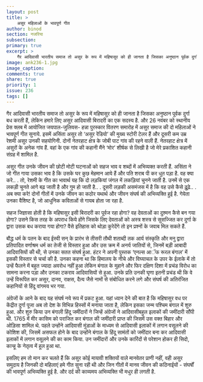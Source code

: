 ```yaml
---
layout: post
title: >
    असुर महिलाओं के भावपूर्ण गीत 
author: binod
section: नजरिया
subsection:
primary: true
excerpt: >
    गैर आदिवासी भारतीय समाज तो असुर के रूप में महिषासुर को ही जानता है जिसका अनुष्ठान पूर्वक दुर्गा बध करती हैं, लेकिन हमारे लिए असुर आदिवासी बिरादरी का एक सदस्य है. और 26 नवंबर को स्थानीय प्रेस क्लब में आयोजित जयपाल-जुलियस- हन्ना पुरस्कार वितरण समारोह में असुर समाज की दो महिलाओं ने भावपूर्ण गीत सुनाये.
image: ank236-1.jpg
image_caption: 
comments: true
share: true
priority: 1
issue: 236
tags: []
---
```


गैर आदिवासी भारतीय समाज तो असुर के रूप में महिषासुर को ही जानता है जिसका अनुष्ठान पूर्वक दुर्गा बध करती हैं, लेकिन हमारे लिए असुर आदिवासी बिरादरी का एक सदस्य है. और 26 नवंबर को स्थानीय प्रेस क्लब में आयोजित जयपाल-जुलियस- हन्ना पुरस्कार वितरण समारोह में असुर समाज की दो महिलाओं ने भावपूर्ण गीत सुनाये. इसमें असिंता असुर तो ‘असुर रेडियो’ की मुख्य स्टोरी टेलर हैं और दूसरी कम उम्र रेशमी असुर उनकी सहयोगिनी. दोनों नेतरहाट क्षेत्र के जोबी पाट गांव की रहने वाली हैं. नेतरहाट क्षेत्र में असुरों के अनेक गांव हैं. वहां के एक गांव की कहानी मैंने ‘मोर’ शीर्षक से लिखी है जो मेरे प्रकाशित कहानी संग्रह में शामिल है.

असुर गीत उनके जीवन की छोटी मोटी घटनाओं को सहज भाव व शब्दों में अभिव्यक्त करती हैं. असिंता ने जो गीत गाया उसका भाव है कि उसके घर कुछ मेहमान आये हैं और पति शराब पी कर धुत पड़ा है. वह क्या करे.. . तो, रेशमी के गीत का भावार्थ यह कि दो लड़कियां जंगल में लकड़ियां चुनने जाती है. उनमें से एक लकड़ी चुनते आगे बढ़ जाती है और गुम हो जाती है.. . दूसरी लड़की असमंजस में है कि वह उसे कैसे ढ़ूढ़े.. . अब क्या करे! दोनों गीतों में उनके जीवन का कठोर यथार्थ और जीवन संघर्ष की अभिव्यक्ति हुई है. गेयेता उनका वैशिष्ट है, जो आधुनिक कविताओं से गायब होता जा रहा है.

सहज जिज्ञासा होती है कि महिषासुर इसी बिरादरी का पूर्वज रहा होगा? वह देवताओं का दुश्मन कैसे बन गया होगा? उसने किस तरह के अपराध किये होंगे जिसके लिए देवताओं को अस्त्र शस्त्र से सुसज्जित कर दुर्गा के द्वारा उसक बध कराया गया होगा? वैसे इतिहास को थोड़ा कुरेदेंगे तो इन प्रश्नों के जवाब मिल सकते हैं.

बौद्ध धर्म के पतन के बाद ईस्वी सन् के प्रारंभ से तीसरी तौथी शताब्दी तक आर्य संस्कृति और मनु द्वारा प्रतिपादित वर्णाश्रम धर्म का तेजी से विस्तार हुआ और उस क्रम में अनर्य जातियों से, जिनमें बड़ी आबादी आदिवासियों की थी, से उनका सतत संघर्ष हुआ. हंटर ने अपनी पुस्तक ‘एनल्स आॅफ रूरल बंगाल’ में इसकी विस्तार से चर्चा की है. उनका कहना था कि हिमालय के नीचे और विघ्याचल के उपर के ईलाके में तो उन्हें फैलने में बहुत ज्यादा अवरोध नहीं हुआ लेकिन बंगाल के मुहाने और फिर दक्षिण दिशा में प्रचंड विरोध का सामना करना पड़ा और उनका टकराव आदिवासियों से हुआ. उनके प्रति उनकी घृणा इतनी प्रचंड थी कि वे उन्हें विरूपित कर असुर, दानव, राक्षस, दैत्य जैसे नामों से संबोधित करने लगे और संघर्ष की अतिरंजित कहानियों से हिंदू वांगमय भर गया.

अंग्रेजों के आने के बाद यह संघर्ष नये रूप में प्रकट हुआ. यहां ध्यान देने की बात है कि महिषासुर वध पर केंद्रीत दुर्गा पूजा अब तो देश के विभिन्न हिस्सों में मनाया जाता है, लेकिन इसका जन्म पश्चिम बंगाल में शुरु हुआ. और शुरु किया उन बंगाली हिंदू जमींदारों ने जिन्हें अंग्रेजों ने आदिवासीबहुल इलाकों की जमींदारी सौंपी थी. 1765 में मीर कासिम को पराजित कर बंगाल की जमींदारी प्राप्त की जिसमें उस वक्त बिहार और ओड़िसा शामिल थे. पहले उन्होंने आदिवासी मुंडाओं के माध्यम से आदिवासी इलाकों में लगान वसूलने की कोशिश की, जिसमें असफल होने के बाद उन्होंने बंगाल के हिंदू सामंतों को जमींदार बना कर आदिवासी इलाकों में लगान वसूलने की का काम किया. उन जमींदारों और उनके कारिंदों से परेशान होकर ही सिदो, कान्हू के नेतृत्व में हूल हुआ था.

इसलिए हम तो मान कर चलते हैं कि असुर कोई मायावी शक्तियों वाले मानवेतर प्राणी नहीं, वही असुर समुदाय है जिनकी दो महिलाएं हमे गीत सुना रही थी और जिन गीतों में मानव जीवन की कठिनाईयों - संघर्षों की भावपूर्ण अभिव्यक्ति हुई है. और दर्द की काव्यमय अभिव्यक्ति भी मधुर ही लगती है.